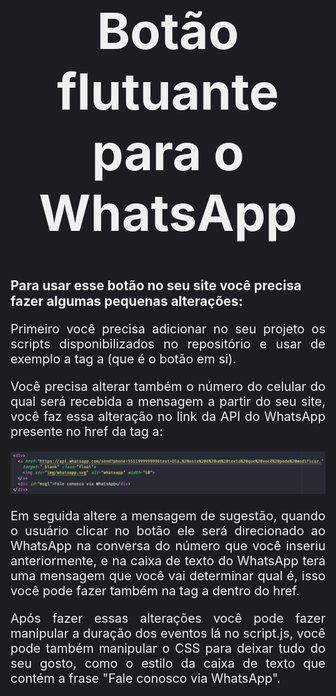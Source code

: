 <style>
  html {
  margin: 0;
  padding: 0;
  font-family: 'Roboto', sans-serif;
  background: #1B1D22;
  color: rgba(255, 255, 255, 0.932);
}

.center {
  width: 80%;
  margin: auto;
}

h1 {
  font-size: 80px;
}

p {
  text-align: justify;
  font-size: 20px;
}

#div-img-exemplo {
  display: flex;
  align-items: center;
}

.imgs {
  width: 100%;
}

#img-exemplo {
  width: 80%;
  display: flex;
  align-items: center;
  margin: auto;
}

.float{
  right:40px;
  position:fixed;
  height:60px;
  bottom:30px;
  z-index:100;
}

#msg1 {
  background: #fff;
  color: #000;
  position: fixed;
  width: 130px;
  bottom: 55px;
  right: 90px;
  font-size: 16px;
  line-height: 15px;
  padding: 10px;
  border-radius: 10px;
  border:1px solid #e2e2e2;
  z-index:100;
  visibility: hidden;
}

@media (max-width: 480px){
  #msg1 {
    display: none !important;
  }

  .float{
    right:20px;
    height:60px;
    bottom:30px;
  }
}
</style>

<body class="center">
  <header>
    <h1>Botão flutuante para o WhatsApp</h1>
  </header>

  <div>
    <h2>Para usar esse botão no seu site você precisa fazer algumas pequenas alterações:</h2>
  </div>

  <div>
    <p>
      Primeiro você precisa adicionar no seu projeto os scripts disponibilizados no repositório e
      usar de exemplo a tag a (que é o botão em si).
    </p>
  </div>

  <div>
    <p>
      Você precisa alterar também o número do celular do qual será recebida a mensagem a partir do seu site,
      você faz essa alteração no link da API do WhatsApp presente no href da tag a:
    </p>
  </div>

  <div>
    <img src="img/trecho-botao-tag-a-api.PNG" class="imgs">
  </div>

  <div>
    <p>
      Em seguida altere a mensagem de sugestão, quando o usuário clicar no botão ele será direcionado ao
      WhatsApp na conversa do número que você inseriu anteriormente, e na caixa de texto do WhatsApp terá
      uma mensagem que você vai determinar qual é, isso você pode fazer também na tag a dentro do href.
    </p>
  </div>

  <div>
    <p>
      Após fazer essas alterações você pode fazer manipular a duração dos eventos lá no script.js,
      você pode também manipular o CSS para deixar tudo do seu gosto, como o  estilo da caixa de texto
      que contém a frase "Fale conosco via WhatsApp".
    </p>
  </div>
</body>

</html>